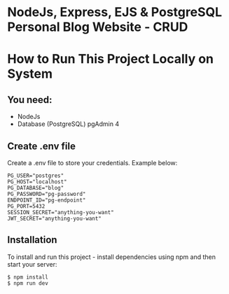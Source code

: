 # NodeJs, Express, EJS & PostgreSQL Personal Blog Website - CRUD

# How to Run This Project Locally on System

## You need:

- NodeJs
- Database (PostgreSQL) pgAdmin 4

## Create .env file

Create a .env file to store your credentials. Example below:

```
PG_USER="postgres"
PG_HOST="localhost"
PG_DATABASE="blog"
PG_PASSWORD="pg-password"
ENDPOINT_ID="pg-endpoint"
PG_PORT=5432
SESSION_SECRET="anything-you-want"
JWT_SECRET="anything-you-want"
```

## Installation

To install and run this project - install dependencies using npm and then start your server:

```
$ npm install
$ npm run dev
```
